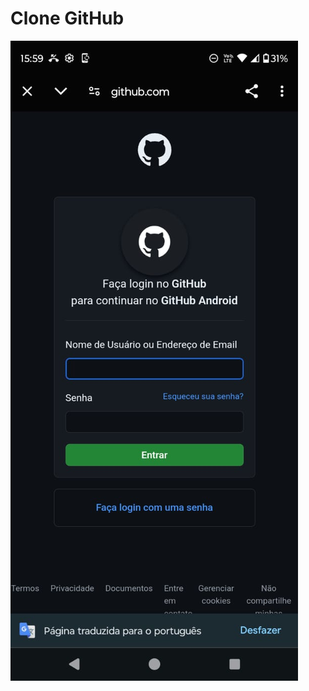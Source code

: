 # Clone GitHub
![Login GitHub](https://raw.githubusercontent.com/KayqueLucas/CloneGitHubLogin/master/assets/Clonegit.jpg)
